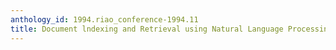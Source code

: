```yaml
---
anthology_id: 1994.riao_conference-1994.11
title: Document lndexing and Retrieval using Natural Language Processing
---
```

